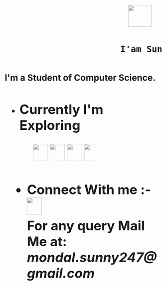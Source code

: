 <!DOCTYPE html>
<html>
<head>
</head>
<body>
<pre>                                                <br>                                               <img src="https://media.giphy.com/media/x1CjxowaWEV1YXV47t/giphy.gif" height="70" width="75"></pre>
<pre><h1><b>                      I'am Sunny</b></h1></pre>


<H1><b>I'm a  Student of Computer Science.
<br>
<ul>
<li><h2>Currently I'm Exploring</h2></li>
</ul>
&emsp;
&emsp;&emsp;<img src="https://encrypted-tbn0.gstatic.com/images?q=tbn:ANd9GcSF5nGsq-6wMenY_2VFUIX_V0LQdUrmmfsu5g&usqp=CAU" height="55" width="48"> 
<img src="https://encrypted-tbn0.gstatic.com/images?q=tbn:ANd9GcQJXLXl_1k7-froDTfsrDdSNkgqLWcrNey5Vg&usqp=CAU" height="55" width="48"> 
<img src="https://encrypted-tbn0.gstatic.com/images?q=tbn:ANd9GcT5SgU53BJz2LmTxSP_oTDu-9tl0ymX_Zxp5Q&usqp=CAU" height="55" width="48">
<img src="https://encrypted-tbn0.gstatic.com/images?q=tbn:ANd9GcSaiyQiqSxpPIX-mgsWn3doXfHmdwk_RoGTBw&usqp=CAU" height="55" width="48">
&emsp;
<h2>
<ul>
<li>Connect With me :-
<br>
<a href="https://instagram.com/sun_ine247?igshid=NTA5ZTk1NTc="><img src="https://encrypted-tbn0.gstatic.com/images?q=tbn:ANd9GcTTUNUeHQlCOQvs1muKON2McsBWdvkmzAl8dQ&usqp=CAU" height="55" width="48"></a><br><b>For any query Mail Me at:&emsp;<i>mondal.sunny247@gmail.com</i></b>

